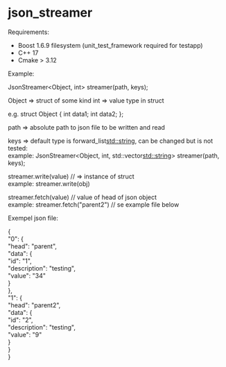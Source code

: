 # json_streamer

Requirements:

* Boost 1.6.9 filesystem (unit_test_framework required for testapp)
* C++ 17
* Cmake > 3.12


Example:


JsonStreamer<Object, int> streamer(path, keys);

Object => struct of some kind
int => value type in struct

e.g. struct Object { int data1; int data2; };


path => absolute path to json file to be written and read

keys => default type is forward_list<std::string>, 
can be changed but is not tested:<br>
    example: JsonStreamer<Object, int, std::vector<std::string>> streamer(path, keys);


streamer.write(value) //  => instance of struct<br>
    example: streamer.write(obj) 

streamer.fetch(value) // value of head of json object<br>
    example: streamer.fetch("parent2") // se example file below


Exempel json file:

{<br>
    "0": {<br>
        "head": "parent",<br>
        "data": {<br>
            "id": "1",<br>
            "description": "testing",<br>
            "value": "34"<br>
        }<br>
    },<br>
     "1": {<br>
        "head": "parent2",<br>
        "data": {<br>
            "id": "2",<br>
            "description": "testing",<br>
            "value": "9"<br>
        }<br>
     }<br>
}

